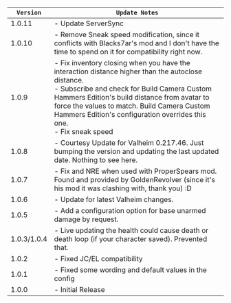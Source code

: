| `Version`   | `Update Notes`                                                                                                                                                                                                                                                                                                                  |
|-------------|---------------------------------------------------------------------------------------------------------------------------------------------------------------------------------------------------------------------------------------------------------------------------------------------------------------------------------|
| 1.0.11      | - Update ServerSync                                                                                                                                                                                                                                                                                                             |
| 1.0.10      | - Remove Sneak speed modification, since it conflicts with Blacks7ar's mod and I don't have the time to spend on it for compatibility right now.                                                                                                                                                                                |
| 1.0.9       | - Fix inventory closing when you have the interaction distance higher than the autoclose distance.<br/> - Subscribe and check for Build Camera Custom Hammers Edition's build distance from avatar to force the values to match. Build Camera Custom Hammers Edition's configuration overrides this one.<br/> - Fix sneak speed |
| 1.0.8       | - Courtesy Update for Valheim 0.217.46. Just bumping the version and updating the last updated date. Nothing to see here.                                                                                                                                                                                                       |
| 1.0.7       | - Fix and NRE when used with ProperSpears mod. Found and provided by GoldenRevolver (since it's his mod it was clashing with, thank you) :D                                                                                                                                                                                     |
| 1.0.6       | - Update for latest Valheim changes.                                                                                                                                                                                                                                                                                            |
| 1.0.5       | - Add a configuration option for base unarmed damage by request.                                                                                                                                                                                                                                                                |
| 1.0.3/1.0.4 | - Live updating the health could cause death or death loop (if your character saved). Prevented that.                                                                                                                                                                                                                           |
| 1.0.2       | - Fixed JC/EL compatibility                                                                                                                                                                                                                                                                                                     |
| 1.0.1       | - Fixed some wording and default values in the config                                                                                                                                                                                                                                                                           |
| 1.0.0       | - Initial Release                                                                                                                                                                                                                                                                                                               |
